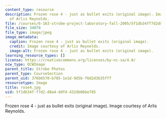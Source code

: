 ```yaml
---
content_type: resource
description: Frozen rose 4 - just as bullet exits (original image). Image courtesy
  of Arlis Reynolds.
file: /courses/6-163-strobe-project-laboratory-fall-2005/5f1db34ff7d2d8a4ddfd432db06be785_rose4.jpg
file_size: 34070
file_type: image/jpeg
image_metadata:
  caption: Frozen rose 4 - just as bullet exits (original image).
  credit: Image courtesy of Arlis Reynolds.
  image-alt: Frozen rose 4 - just as bullet exits (original image).
learning_resource_types: []
license: https://creativecommons.org/licenses/by-nc-sa/4.0/
ocw_type: OCWImage
parent_title: Strobe Photos
parent_type: CourseSection
parent_uid: 376b6570-b785-1e1d-9d5b-f6d2d3b35fff
resourcetype: Image
title: rose4.jpg
uid: 5f1db34f-f7d2-d8a4-ddfd-432db06be785
---
```

Frozen rose 4 - just as bullet exits (original image). Image courtesy of Arlis Reynolds.